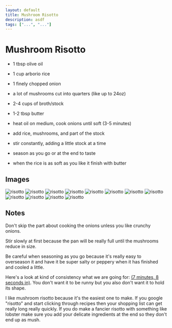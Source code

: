 ```yaml
---
layout: default
title: Mushroom Risotto
description: asdf
tags: ["...", "..."]
---
```


# Mushroom Risotto

- 1 tbsp olive oil
- 1 cup arborio rice
- 1 finely chopped onion
- a lot of mushrooms cut into quarters (like up to 24oz)
- 2-4 cups of broth/stock
- 1-2 tbsp butter

- heat oil on medium, cook onions until soft (3-5 minutes)
- add rice, mushrooms, and part of the stock
- stir constantly, adding a little stock at a time
- season as you go or at the end to taste
- when the rice is as soft as you like it finish with butter

## Images

![risotto](/assets/images/recipes/risotto/risotto-1.jpg)
![risotto](/assets/images/recipes/risotto/risotto-2.jpg)
![risotto](/assets/images/recipes/risotto/risotto-3.jpg)
![risotto](/assets/images/recipes/risotto/risotto-4.jpg)
![risotto](/assets/images/recipes/risotto/risotto-5.jpg)
![risotto](/assets/images/recipes/risotto/risotto-6.jpg)
![risotto](/assets/images/recipes/risotto/risotto-7.jpg)
![risotto](/assets/images/recipes/risotto/risotto-8.jpg)
![risotto](/assets/images/recipes/risotto/risotto-9.jpg)
![risotto](/assets/images/recipes/risotto/risotto-10.jpg)
![risotto](/assets/images/recipes/risotto/risotto-11.jpg)
![risotto](/assets/images/recipes/risotto/risotto-12.jpg)

## Notes

Don't skip the part about cooking the onions unless you like crunchy onions.

Stir slowly at first because the pan will be really full until the mushrooms reduce in size.

Be careful when seasoning as you go because it's really easy to overseason it and have it be super salty or peppery when it has finished and cooled a little.

Here's a look at kind of consistency what we are going for: [(7 minutes, 8 seconds in)](https://youtu.be/-oxjhgVp4y4?t=428). You don't want it to be runny but you also don't want it to hold its shape. 

I like mushroom risotto because it's the easiest one to make. If you google "risotto" and start clicking through recipes then your shopping list can get really long really quickly. If you do make a fancier risotto with something like lobster make sure you add your delicate ingredients at the end so they don't end up as mush.